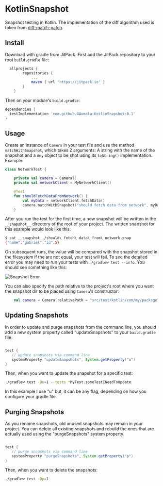 # KotlinSnapshot

Snapshot testing in Kotlin. The implementation of the diff algorithm used is taken from [diff-match-patch](https://github.com/google/diff-match-patch).


## Install

Download with gradle from JitPack. First add the JitPack repository to your root `build.gradle` file: 

``` gradle
  allprojects {
		repositories {
			...
			maven { url 'https://jitpack.io' }
		}
	}
```
Then on your module's `build.gradle`:

``` gradle 
dependencies {
  testImplementation 'com.github.GAumala:KotlinSnapshot:0.1'
}

```

## Usage

Create an instance of `Camera` in your test file and use the method `matchWithSnapshot`, which takes 2 arguments: A string with the name of the snapshot and a `Any` object to be shot using its `toString()` implementation. Example:

``` kotlin
class NetworkTest {

    private val camera = Camera()
    private val networkClient = MyNetworkClient()

    @Test
    fun shouldFetchDataFromNetwork() {
        val myData = networkClient.fetchData()
        camera.matchWithSnapshot("should fetch data from network", myData)
    }
```

After you run the test for the first time, a new  snapshot will be written in the `__snapshot__` directory of the root of your project. The written snapshot for this example would look like this:

```bash
$ cat __snapshot__/should\ fetch\ data\ from\ network.snap 
{"name":"gabriel","id":5}
```

On subsequent runs, the value will be compared with the snapshot stored in the filesystem if the are not equal, your test will fail. To see the detailed error you may need to run your tests with `./gradlew test --info`. You should see something like this:

![Snapshot Error](https://user-images.githubusercontent.com/5729175/37878769-98ef26ae-3033-11e8-8066-ea1e49630de3.png)

You can also specify the path relative to the project's root where you want the snapshot dir to be placed using `Camera`'s constructor:


``` kotlin
    val camera = Camera(relativePath = "src/test/kotlin/com/my/package")
```

 

## Updating Snapshots


In order to update and purge snapshots from the command line, you should add a new system property called "updateSnapshots" to your `build.gradle` file:

``` gradle

test {
   // update snapshots via command line
   systemProperty "updateSnapshots", System.getProperty("u")
}
```

Then, when you want to update the snapshot for a specific test: 
``` bash
./gradlew test -Du=1 --tests *MyTest.someTestINeedToUpdate
```

In this example I use "u" but, it can be any flag, depending on how you configure your gradle file.


## Purging Snapshots

As you rename snapshots, old unused snapshots may remain in your project. You can delete all existing snapshots and rebuild the ones that are actually used using the "purgeSnapshots" system property. 

``` gradle

test {
   // purge snapshots via command line
   systemProperty "purgeSnapshots", System.getProperty("p")
}
```

Then, when you want to delete the snapshots: 
``` bash
./gradlew test -Dp=1 
```
